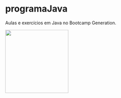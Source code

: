 <p align="center">
  
  # programaJava
  
  Aulas e exercícios em Java no Bootcamp Generation.
  
  <img height="200" width="" src="https://user-images.githubusercontent.com/59898737/172975748-6ccd8080-f0d2-4a68-9d8c-5f7a2c840831.jpg">

</p>
